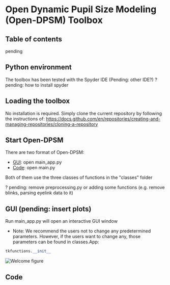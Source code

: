 # Open Dynamic Pupil Size Modeling (Open-DPSM) Toolbox

## Table of contents
pending

## Python environment
The toolbox has been tested with the Spyder IDE (Pending: other IDE?)
? pending: how to install spyder

## Loading the toolbox
No installation is required. Simply clone the current repository by following the instructions of: https://docs.github.com/en/repositories/creating-and-managing-repositories/cloning-a-repository

## Start Open-DPSM
There are two format of Open-DPSM:
- [GUI](##GUI): open main_app.py
- [Code](##Code): open main.py

Both of them use the three classes of functions in the "classes" folder

? pending: remove preprocessing.py or adding some functions (e.g. remove blinks, parsing eyelink data to it)

## GUI (pending: insert plots)

Run main_app.py will open an interactive GUI window

- Note: We recommend the users not to change any predetermined parameters. However, if the users want to change any, those parameters can be found in classes.App:
```python
tkfunctions.__init__
```
![Welcome figure](https://github.com/caiyuqing/Open-DPSM/App_fig/Fig_welcome_page_App.PNG)

## Code
